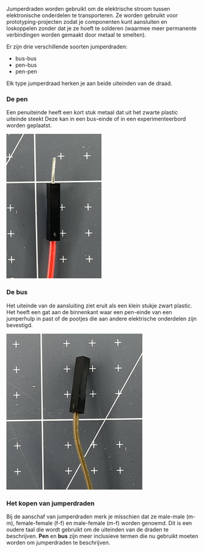 Jumperdraden worden gebruikt om de elektrische stroom tussen elektronische onderdelen te transporteren. Ze worden gebruikt voor prototyping-projecten zodat je componenten kunt aansluiten en loskoppelen zonder dat je ze hoeft te solderen (waarmee meer permanente verbindingen worden gemaakt door metaal te smelten).

Er zijn drie verschillende soorten jumperdraden:

+ bus-bus
+ pen-bus
+ pen-pen

Elk type jumperdraad herken je aan beide uiteinden van de draad.

### De pen

Een penuiteinde heeft een kort stuk metaal dat uit het zwarte plastic uiteinde steekt Deze kan in een bus-einde of in een experimenteerbord worden geplaatst.

![Het penuiteinde van een jumperdraad.](images/pin.png)

### De bus

Het uiteinde van de aansluiting ziet eruit als een klein stukje zwart plastic. Het heeft een gat aan de binnenkant waar een pen-einde van een jumperhulp in past of de pootjes die aan andere elektrische onderdelen zijn bevestigd.

![Het bus uiteinde van een jumperdraad.](images/socket.png)

### Het kopen van jumperdraden

Bij de aanschaf van jumperdraden merk je misschien dat ze male-male (m-m), female-female (f-f) en male-female (m-f) worden genoemd. Dit is een oudere taal die wordt gebruikt om de uiteinden van de draden te beschrijven. **Pen** en **bus** zijn meer inclusieve termen die nu gebruikt moeten worden om jumperdraden te beschrijven. 